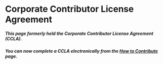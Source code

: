 Corporate Contributor License Agreement
=======================================

  
  

##### This page formerly held the Corporate Contributor License Agreement (CCLA).

##### You can now complete a CCLA electronically from the [How to Contribute](How%20to%20Contribute.html "How to Contribute") page.

  
  

  
